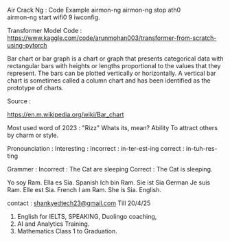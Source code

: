 
Air Crack Ng : Code Example
airmon-ng
airmon-ng stop ath0   
airmon-ng start wifi0 9
iwconfig. 

Transformer Model Code :
https://www.kaggle.com/code/arunmohan003/transformer-from-scratch-using-pytorch


Bar chart or bar graph is a chart or graph that presents categorical data with rectangular bars with heights or lengths proportional to the values that they represent. The bars can be plotted vertically or horizontally. A vertical bar chart is sometimes called a column chart and has been identified as the prototype of charts.

Source :

https://en.m.wikipedia.org/wiki/Bar_chart

Most used word of 2023 : "Rizz" Whats its, mean? 
Ability To attract others by charm or style.

Pronounciation :
Interesting :
Incorrect : in-ter-est-ing
correct :  in-tuh-res-ting

Grammer : 
Incorrect : The Cat are sleeping
Correct : The Cat is sleeping.

Yo soy Ram. Ella es Sia. Spanish
Ich bin Ram. Sie ist Sia  German
Je suis Ram. Elle est Sia. French 
I am Ram. She is Sia. English.

contact : shankyedtech23@gmail.com
Till 20/4/25 
1) English for IELTS, SPEAKING, Duolingo coaching, 
2) AI and Analytics Training. 
3) Mathematics Class 1 to Graduation.
